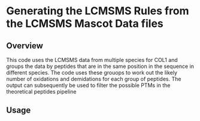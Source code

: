 # Generating the LCMSMS Rules from the LCMSMS Mascot Data files
## Overview
This code uses the LCMSMS data from multiple species for COL1 and groups the data by peptides that are in the same position in the sequence in different species.
The code uses these grouops to work out the likely number of oxidations and demidations for each group of peptides. The output can subsequently be used to filter the possible PTMs
in the theoretical peptides pipeline

## Usage
